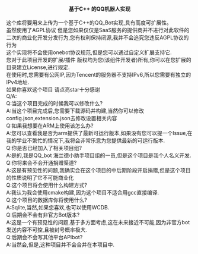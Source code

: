 <div align='center'><strong>基于C++ 的QQ机器人实现</strong></div><br>
这个库将要用来上传为一个基于C++的QQ_Bot实现,具有高度可扩展性。<br>
虽然使用了AGPL协议 但是您如果仅仅是SaaS服务的提供商并不进行对此软件的二次的商业化开发分发行为,您有权利保持闭源,我并不会追究您违反AGPL协议的行为<br>
这个实现将不会使用onebot协议规范,但是您可以通过自定义扩展支持它.<br>
您对于此项目开发的扩展/插件 版权均为您(该组件开发者)所有,你可以在您扩展的目录建立License,进行规定.<br>
在使用时,您需要有公网IP,因为Tencent的服务器不支持IPv6,所以您需要有独立的IPv4地址.<br>
如果你喜欢这个项目 请点亮star十分感谢<br>
Q/A:<br>
Q:当这个项目完成的时候我可以修改什么?<br>
A:当这个项目完成后,您需要下载源码并构建,当然你可以修改config.json,extension.json去修改设置相关内容<br>
Q:如果我想要在ARM上使用该怎么办?<br>
A:您可以查看我是否为arm提供了最新可运行版本,如果没有您可以提一个Issue,在我的学业不繁忙的情况下,我将会非常乐意为您提供最新的可运行版本.<br>
Q:你是否已经加入了相关项目组?<br>
A:是的,我是QQ_bot 海兰德小助手项目组的一员,但是这个项目是我个人名义开发.<br>
Q:你将来会不会开通捐赠渠道?<br>
A:这是有预见性的问题,我确实会在这个项目的中后期阶段开启捐赠,但是这个项目的性质说明了它不可能商业化<br>
Q:这个项目将会使用什么构建方式?<br>
A:我认为我会使用cmake构建,因为这个项目不适合用gcc直接编译.<br>
Q:这个项目的数据库你将使用什么?<br>
A:Sqlite,当然,如果您喜欢,也可以使用WCDB.<br>
Q:后期会不会有非官方Bot版本?<br>
A:这是一个有预见性的问题,基于多方面考虑,这在未来接近不可能,因为非官方bot发送内容不可控,且被封号概率极大.<br>
Q:后期会不会写其他平台APIbot?<br>
A:当然会,但是,这种项目并不会合并在本项目中.<br>
